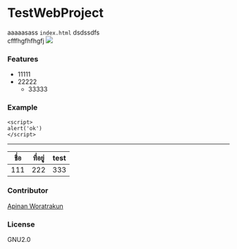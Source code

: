 # TestWebProject
aaaaasass `index.html` dsdssdfs  
cfffhgfhfhgfj
![](https://encrypted-tbn0.gstatic.com/images?q=tbn:ANd9GcS81sq2D-3l8TiEFvQtBB164cV_QifXnmACGfRa1MeoyQSriYSUbw&s)

### Features
- 11111
- 22222
    - 33333

### Example
```
<script>
alert('ok')
</script>
```
---
| ชื่อ  | ที่อยู่ |   test  |
|-----|-----|-----|
| 111 | 222 | 333 |

### Contributor
[Apinan Woratrakun](mailto:apinan@iotech.co.th)

### License
GNU2.0
